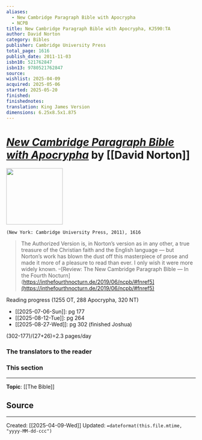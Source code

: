 ```yaml
---
aliases:
  - New Cambridge Paragraph Bible with Apocrypha
  - NCPB
title: New Cambridge Paragraph Bible with Apocrypha, KJ590:TA
author: David Norton
category: Bibles
publisher: Cambridge University Press
total_page: 1616
publish_date: 2011-11-03
isbn10: 521762847
isbn13: 9780521762847
source: 
wishlist: 2025-04-09
acquired: 2025-05-06
started: 2025-05-20
finished: 
finishednotes: 
translation: King James Version
dimensions: 6.25x8.5x1.875
---
```

# *[New Cambridge Paragraph Bible with Apocrypha]()* by [[David Norton]]

<img src="http://books.google.com/books/content?id=HFtvSAAACAAJ&printsec=frontcover&img=1&zoom=1&source=gbs_api" width=150>

`(New York: Cambridge University Press, 2011), 1616`


>The Authorized Version is, in Norton’s version as in any other, a true treasure of the Christian faith and the English language — but Norton’s work has blown the dust off this masterpiece of prose and made it more of a pleasure to read than ever. I only wish it were more widely known.
>–[Review: The New Cambridge Paragraph Bible — In the Fourth Nocturn](https://inthefourthnocturn.de/2019/06/ncpb/#fnref5](https://inthefourthnocturn.de/2019/06/ncpb/#fnref5) 

Reading progress (1255 OT, 288 Apocrypha, 320 NT)
- [[2025-07-06-Sun]]: pg 177 
- [[2025-08-12-Tue]]: pg 264
- [[2025-08-27-Wed]]: pg 302 (finished Joshua)

(302-177)/(27+26)=2.3 pages/day 


### The translators to the reader

### This section 

--- 
**Topic**: [[The Bible]]

**Source**
- 
 ---
Created: [[2025-04-09-Wed]]
Updated: `=dateformat(this.file.mtime, "yyyy-MM-dd-ccc")`